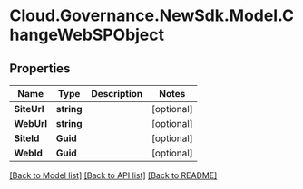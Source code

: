# Cloud.Governance.NewSdk.Model.ChangeWebSPObject
## Properties

Name | Type | Description | Notes
------------ | ------------- | ------------- | -------------
**SiteUrl** | **string** |  | [optional] 
**WebUrl** | **string** |  | [optional] 
**SiteId** | **Guid** |  | [optional] 
**WebId** | **Guid** |  | [optional] 

[[Back to Model list]](../README.md#documentation-for-models) [[Back to API list]](../README.md#documentation-for-api-endpoints) [[Back to README]](../README.md)

